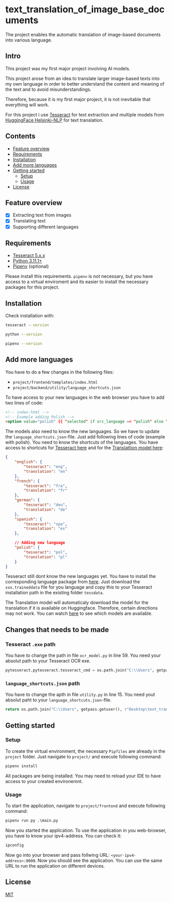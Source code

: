 # text_translation_of_image_base_documents
The project enables the automatic translation of image-based documents into various language. 

## Intro
This project was my first major project involving AI models. 

This project arose from an idea to translate larger image-based texts into my own language in order to better understand the content and meaning of the text and to avoid misunderstandings.  

Therefore, because it is my first major project, it is not inevitable that everything will work. 

For this project i use [Tesseract](https://github.com/tesseract-ocr/tesseract) for text extraction and multiple models from [HuggingFace Helsinki-NLP](https://huggingface.co/Helsinki-NLP) for text translation.

## Contents
* [Feature overview](#feature-overview)
* [Requirements](#requirements)
* [Installation](#installation)
* [Add more languages](#add-more-languages)
* [Getting started](#getting-started)
    * [Setup](#setup)
    * [Usage](#usage)
* [License](#license)


## Feature overview
*   [x] Extracting text from images
*   [x] Translating text 
*   [x] Supporting different languages 

## Requirements
* [Tesseract 5.x.x](https://tesseract-ocr.github.io/tessdoc/Downloads.html)
* [Python 3.11.1+](https://www.python.org/downloads/release/python-3111/)
* [Pipenv](https://pypi.org/project/pipenv/) (optional)

Please install this requirements. `pipenv` is not necessary, but you have access to a virtual enviroment and its easier to install the necessary packages for this project.

## Installation 
Check installation with: 
```cmd
tesseract --version
```
```cmd
python --version
```
```cmd
pipenv --version
```

## Add more languages
You have to do a few changes in the following files:
* `project/frontend/templates/index.html`
* `project/backend/utility/language_shortcuts.json`

To have access to your new languages in the web browser you have to add two lines of code:
```html
<!-- index.html -->
<!-- Example adding Polish -->
<option value="polish" {{ "selected" if src_language == "polish" else "" }} >Polish</option>
```

The models also need to know the new languages. So we have to update the `language_shortcuts.json`-file. Just add following lines of code (example with polish). You need to know the shortcuts of the languages. You have access to shortcuts for [Tesseract here](https://tesseract-ocr.github.io/tessdoc/Data-Files-in-different-versions.html) and for the [Translattion model here](https://huggingface.co/Helsinki-NLP):
```json
{
    "english": {
        "tesseract": "eng",
        "translation": "en"
    },
    "french": {
        "tesseract": "fra",
        "translation": "fr"
    },
    "german": {
        "tesseract": "deu",
        "translation": "de"
    },
    "spanish": {
        "tesseract": "spa",
        "translation": "es"
    },

    // Adding new language
    "polish": {
        "tesseract": "pol",
        "translation": "pl"
    }
}
```

Tesseract still dont know the new languages yet. You have to install the corresponding language package from [here](https://github.com/tesseract-ocr/tessdata). Just download the `xxx.traineddata` file for you  language and copy this to your Tesseract installation path in the existing folder `tessdata`.

The Translation model will automaticaly download the model for the translation if it is available on Huggingface. Therefore, certain directions may not work. You can watch [here](https://huggingface.co/Helsinki-NLP#models) to see which models are available.

## Changes that needs to be made

### Tesseract `.exe` path
You have to change the path in file `ocr_model.py` in line 59. You need your absolut path to your Tesseract OCR exe.

```python
pytesseract.pytesseract.tesseract_cmd = os.path.join("C:\\Users", getpass.getuser(), r"AppData\Local\Programs\Tesseract-OCR" , "tesseract.exe")
```

### `language_shortcuts.json` path
You have to change the apth in file `utility.py` in line 15. You need yout absolut paht to your `language_shortcuts.json`-file.

```python
return os.path.join("C:\\Users", getpass.getuser(), r"Desktop\text_translation_of_image_base_documents\project\backend\utility", r"language_shortcuts.json")
```

## Getting started

### Setup
To create the virtual environment, the necessary `Pipfiles` are already in the `project` folder.
Just navigate to `project/` and execute following command:
```cmd
pipenv install
``` 
All packages are being installed. You may need to reload your IDE to have access to your created environemnt.

### Usage
To start the application, navigate to `project/frontend` and execute following command:
```cmd
pipenv run py .\main.py
```
Now you started the application. To use the application in you web-browser, you have to know your ipv4-address. You can check it:
```cmd
ipconfig
```

Now go into your browser and pass follwing URL: `<your-ipv4-address>:8000`. Now you should see the application.
You can use the same URL to run the application on different devices.

## License
[MIT](https://choosealicense.com/licenses/mit/)